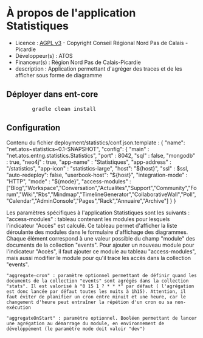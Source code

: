 # À propos de l'application Statistiques

* Licence : [AGPL v3](http://www.gnu.org/licenses/agpl.txt) - Copyright Conseil Régional Nord Pas de Calais - Picardie
* Développeur(s) : ATOS
* Financeur(s) : Région Nord Pas de Calais-Picardie
* description : Application permettant d'agréger des traces et de les afficher sous forme de diagramme


## Déployer dans ent-core
<pre>
		gradle clean install
</pre>


## Configuration
Contenu du fichier deployment/statistics/conf.json.template :
{
  "name": "net.atos~statistics~0.1-SNAPSHOT",
  "config": {
    "main" : "net.atos.entng.statistics.Statistics",
    "port" : 8042,
    "sql" : false,
    "mongodb" : true,
    "neo4j" : true,
    "app-name" : "Statistiques",
    "app-address" : "/statistics",
    "app-icon" : "statistics-large",
    "host": "${host}",
    "ssl" : $ssl,
    "auto-redeploy": false,
    "userbook-host": "${host}",
    "integration-mode" : "HTTP",
    "mode" : "${mode}",
    "access-modules" : ["Blog","Workspace","Conversation","Actualites","Support","Community","Forum","Wiki","Rbs","Mindmap","TimelineGenerator","CollaborativeWall","Poll","Calendar","AdminConsole","Pages","Rack","Annuaire","Archive"]
    }
}


Les paramètres spécifiques à l'application Statistiques sont les suivants :
    "access-modules" : tableau contenant les modules pour lesquels l'indicateur "Accès" est calculé. Ce tableau permet d'afficher la liste déroulante des modules dans le formulaire d'affichage des diagrammes. Chaque élément correspond à une valeur possible du champ "module" des documents de la collection "events".
    Pour ajouter un nouveau module pour l'indicateur "Accès", il faut ajouter ce module au tableau "access-modules", mais aussi modifier le module pour qu'il trace les accès dans la collection "events".

	"aggregate-cron" : paramètre optionnel permettant de définir quand les documents de la collection "events" sont agrégés dans la collection "stats". Il est valorisé à "0 15 1 ? * * *" par défaut ( l'agrégation est donc lancée par défaut toutes les nuits à 1h15). Attention, il faut éviter de planifier un cron entre minuit et une heure, car le changement d'heure peut entraîner la répétion d'un cron ou sa non-exécution 

	"aggregateOnStart" : paramètre optionnel. Booléen permettant de lancer une agrégation au démarrage du module, en environnement de développement (le paramètre mode doit valoir "dev")
